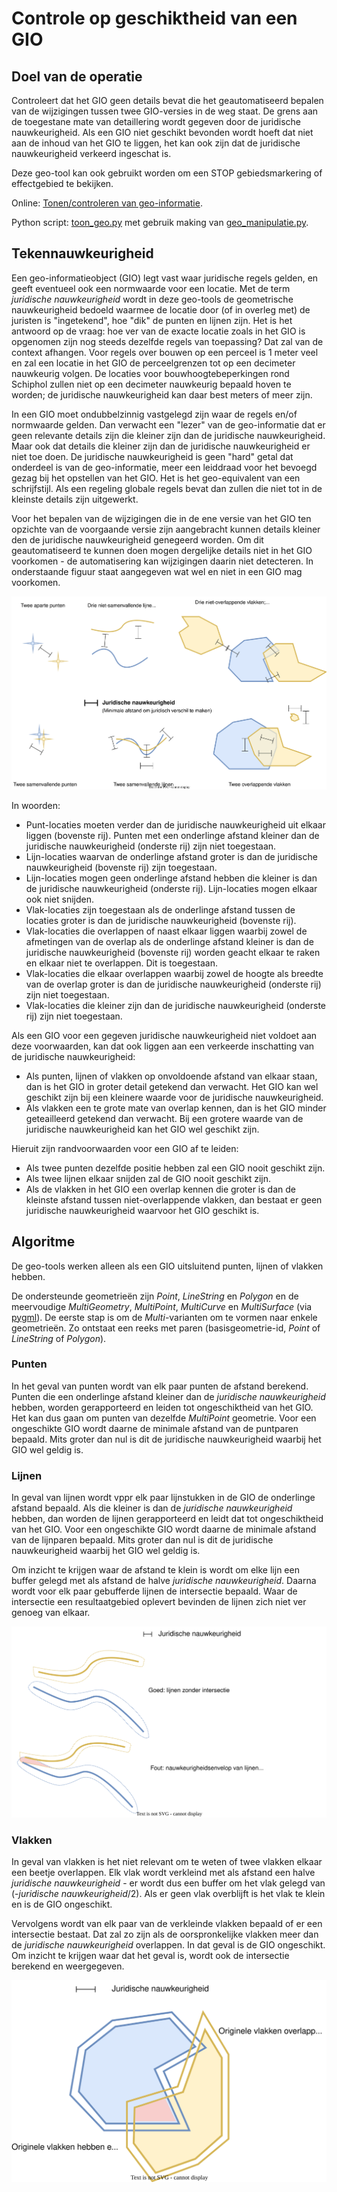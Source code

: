 # Controle op geschiktheid van een GIO

## Doel van de operatie

Controleert dat het GIO geen details bevat die het geautomatiseerd bepalen van de wijzigingen tussen twee GIO-versies in de weg staat. De grens aan de toegestane mate van detaillering wordt gegeven door de juridische nauwkeurigheid. Als een GIO niet geschikt bevonden wordt hoeft dat niet aan de inhoud van het GIO te liggen, het kan ook zijn dat de juridische nauwkeurigheid verkeerd ingeschat is.

Deze geo-tool kan ook gebruikt worden om een STOP gebiedsmarkering of effectgebied te bekijken.

Online: [Tonen/controleren van geo-informatie](@@@GeoTools_Online_Url@@@toon_geo).

Python script: [toon_geo.py](../blob/main/broncode/geo-tools/toon_geo.py) met gebruik making van [geo_manipulatie.py](../blob/main/broncode/geo-tools/geo_manipulatie.py).


## Tekennauwkeurigheid
Een geo-informatieobject (GIO) legt vast waar juridische regels gelden, en geeft eventueel ook een normwaarde voor een locatie. Met de term *juridische nauwkeurigheid* wordt in deze geo-tools de geometrische nauwkeurigheid bedoeld waarmee de locatie door (of in overleg met) de juristen is "ingetekend", hoe "dik" de punten en lijnen zijn. Het is het antwoord op de vraag: hoe ver van de exacte locatie zoals in het GIO is opgenomen zijn nog steeds dezelfde regels van toepassing? Dat zal van de context afhangen. Voor regels over bouwen op een perceel is 1 meter veel en zal een locatie in het GIO de perceelgrenzen tot op een decimeter nauwkeurig volgen. De locaties voor bouwhoogtebeperkingen rond Schiphol zullen niet op een decimeter nauwkeurig bepaald hoven te worden; de juridische nauwkeurigheid kan daar best meters of meer zijn.

In een GIO moet ondubbelzinnig vastgelegd zijn waar de regels en/of normwaarde gelden. Dan verwacht een "lezer" van de geo-informatie dat er geen relevante details zijn die kleiner zijn dan de juridische nauwkeurigheid. Maar ook dat details die kleiner zijn dan de juridische nauwkeurigheid er niet toe doen. De juridische nauwkeurigheid is geen "hard" getal dat onderdeel is van de geo-informatie, meer een leiddraad voor het bevoegd gezag bij het opstellen van het GIO. Het is het geo-equivalent van een schrijfstijl. Als een regeling globale regels bevat dan zullen die niet tot in de kleinste details zijn uitgewerkt. 

Voor het bepalen van de wijzigingen die in de ene versie van het GIO ten opzichte van de voorgaande versie zijn aangebracht kunnen details kleiner den de juridische nauwkeurigheid genegeerd worden. Om dit geautomatiseerd te kunnen doen mogen dergelijke details niet in het GIO voorkomen - de automatisering kan wijzigingen daarin niet detecteren. In onderstaande figuur staat aangegeven wat wel en niet in een GIO mag voorkomen.

![(On)mogelijkheden](Tekennauwkeurigheid.svg)

In woorden:
* Punt-locaties moeten verder dan de juridische nauwkeurigheid uit elkaar liggen (bovenste rij). Punten met een onderlinge afstand kleiner dan de juridische nauwkeurigheid (onderste rij) zijn niet toegestaan.
* Lijn-locaties waarvan de onderlinge afstand groter is dan de juridische nauwkeurigheid (bovenste rij) zijn toegestaan.
* Lijn-locaties mogen geen onderlinge afstand hebben die kleiner is dan de juridische nauwkeurigheid (onderste rij). Lijn-locaties mogen elkaar ook niet snijden.
* Vlak-locaties zijn toegestaan als de onderlinge afstand tussen de locaties groter is dan de juridische nauwkeurigheid (bovenste rij).
* Vlak-locaties die overlappen of naast elkaar liggen waarbij zowel de afmetingen van de overlap als de onderlinge afstand kleiner is dan de juridische nauwkeurigheid (bovenste rij) worden geacht elkaar te raken en elkaar niet te overlappen. Dit is toegestaan.
* Vlak-locaties die elkaar overlappen waarbij zowel de hoogte als breedte van de overlap groter is dan de juridische nauwkeurigheid (onderste rij) zijn niet toegestaan.
* Vlak-locaties die kleiner zijn dan de juridische nauwkeurigheid (onderste rij) zijn niet toegestaan.

Als een GIO voor een gegeven juridische nauwkeurigheid niet voldoet aan deze voorwaarden, kan dat ook liggen aan een verkeerde inschatting van de juridische nauwkeurigheid:

* Als punten, lijnen of vlakken op onvoldoende afstand van elkaar staan, dan is het GIO in groter detail getekend dan verwacht. Het GIO kan wel geschikt zijn bij een kleinere waarde voor de juridische nauwkeurigheid.
* Als vlakken een te grote mate van overlap kennen, dan is het GIO minder geteailleerd getekend dan verwacht. Bij een grotere waarde van de juridische nauwkeurigheid kan het GIO wel geschikt zijn.

Hieruit zijn randvoorwaarden voor een GIO af te leiden:
* Als twee punten dezelfde positie hebben zal een GIO nooit geschikt zijn.
* Als twee lijnen elkaar snijden zal de GIO nooit geschikt zijn.
* Als de vlakken in het GIO een overlap kennen die groter is dan de kleinste afstand tussen niet-overlappende vlakken, dan bestaat er geen juridische nauwkeurigheid waarvoor het GIO geschikt is.

## Algoritme

De geo-tools werken alleen als een GIO uitsluitend punten, lijnen of vlakken hebben.

De ondersteunde geometrieën zijn _Point_, _LineString_ en _Polygon_ en de meervoudige _MultiGeometry_, _MultiPoint_, _MultiCurve_ en _MultiSurface_ (via [pygml](https://github.com/geopython/pygml)). De eerste stap is om de _Multi_-varianten om te vormen naar enkele geometrieën. Zo ontstaat een reeks met paren (basisgeometrie-id, _Point_ of _LineString_ of _Polygon_).

### Punten
In het geval van punten wordt van elk paar punten de afstand berekend. Punten die een onderlinge afstand kleiner dan de _juridische nauwkeurigheid_ hebben, worden gerapporteerd en leiden tot ongeschiktheid van het GIO. Het kan dus gaan om punten van dezelfde _MultiPoint_ geometrie. Voor een ongeschikte GIO wordt daarne de minimale afstand van de puntparen bepaald. Mits groter dan nul is dit de juridische nauwkeurigheid waarbij het GIO wel geldig is.

### Lijnen
In geval van lijnen wordt vppr elk paar lijnstukken in de GIO de onderlinge afstand bepaald. Als die kleiner is dan de _juridische nauwkeurigheid_ hebben, dan worden de lijnen gerapporteerd en leidt dat tot ongeschiktheid van het GIO. Voor een ongeschikte GIO wordt daarne de minimale afstand van de lijnparen bepaald. Mits groter dan nul is dit de juridische nauwkeurigheid waarbij het GIO wel geldig is.

Om inzicht te krijgen waar de afstand te klein is wordt om elke lijn een buffer gelegd met als afstand de halve _juridische nauwkeurigheid_. Daarna wordt voor elk paar gebufferde lijnen de intersectie bepaald. Waar de intersectie een resultaatgebied oplevert bevinden de lijnen zich niet ver genoeg van elkaar.

![Controle lijnen](DetectieOverlappendeLijnen.svg)

### Vlakken
In geval van vlakken is het niet relevant om te weten of twee vlakken elkaar een beetje overlappen. Elk vlak wordt verkleind met als afstand een halve  _juridische nauwkeurigheid_ - er wordt dus een buffer om het vlak gelegd van (-_juridische nauwkeurigheid_/2). Als er geen vlak overblijft is het vlak te klein en is de GIO ongeschikt.

Vervolgens wordt van elk paar van de verkleinde vlakken bepaald of er een intersectie bestaat. Dat zal zo zijn als de oorspronkelijke vlakken meer dan de _juridische nauwkeurigheid_ overlappen. In dat geval is de GIO ongeschikt. Om inzicht te krijgen waar dat het geval is, wordt ook de intersectie berekend en weergegeven.

![Controle vlakken](DetectieOverlappendeVlakken.svg)
